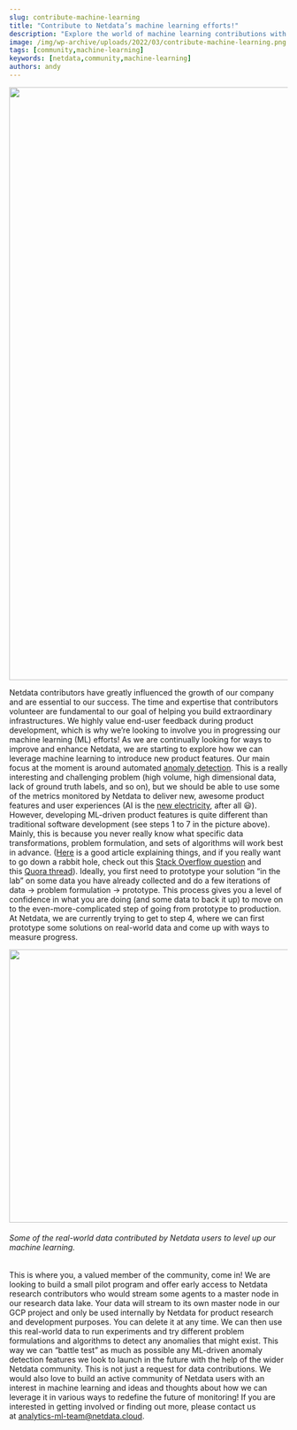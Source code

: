 ```yaml
---
slug: contribute-machine-learning
title: "Contribute to Netdata’s machine learning efforts!"
description: "Explore the world of machine learning contributions with Netdata, unlocking new insights and capabilities for infrastructure monitoring. Learn more now."
image: /img/wp-archive/uploads/2022/03/contribute-machine-learning.png
tags: [community,machine-learning]
keywords: [netdata,community,machine-learning]
authors: andy
---
```


<!--truncate-->

<img class="alignnone size-full wp-image-16783" src="/img/wp-archive/uploads/2022/03/contribute-machine-learning.png" alt="" width="991" height="1072" />

Netdata contributors have greatly influenced the growth of our company and are essential to our success. The time and expertise that contributors volunteer are fundamental to our goal of helping you build extraordinary infrastructures. We highly value end-user feedback during product development, which is why we’re looking to involve you in progressing our machine learning (ML) efforts! <span id="more-2975"></span>As we are continually looking for ways to improve and enhance Netdata, we are starting to explore how we can leverage machine learning to introduce new product features. Our main focus at the moment is around automated <a href="https://en.wikipedia.org/wiki/Anomaly_detection">anomaly detection</a>. This is a really interesting and challenging problem (high volume, high dimensional data, lack of ground truth labels, and so on), but we should be able to use some of the metrics monitored by Netdata to deliver new, awesome product features and user experiences (AI is the <a href="https://www.gsb.stanford.edu/insights/andrew-ng-why-ai-new-electricity">new electricity</a>, after all 😃). However, developing ML-driven product features is quite different than traditional software development (see steps 1 to 7 in the picture above). Mainly, this is because you never really know what specific data transformations, problem formulation, and sets of algorithms will work best in advance. (<a href="https://www.kdnuggets.com/2019/09/no-free-lunch-data-science.html">Here</a> is a good article explaining things, and if you really want to go down a rabbit hole, check out this <a href="https://ai.stackexchange.com/questions/15650/what-are-the-implications-of-the-no-free-lunch-theorem-for-machine-learning">Stack Overflow question</a> and this <a href="https://www.quora.com/What-does-the-No-Free-Lunch-theorem-mean-for-machine-learning-In-what-ways-do-popular-ML-algorithms-overcome-the-limitations-set-by-this-theorem">Quora thread</a>). Ideally, you first need to prototype your solution “in the lab” on some data you have already collected and do a few iterations of data → problem formulation → prototype. This process gives you a level of confidence in what you are doing (and some data to back it up) to move on to the even-more-complicated step of going from prototype to production. At Netdata, we are currently trying to get to step 4, where we can first prototype some solutions on real-world data and come up with ways to measure progress.

<img class="alignnone size-full wp-image-16785" src="/img/wp-archive/uploads/2022/03/contribute-machine-learning-charts-980x494-1.jpeg" alt="" width="980" height="494" />
<h6>Some of the real-world data contributed by Netdata users to level up our machine learning.</h6>
This is where you, a valued member of the community, come in! We are looking to build a small pilot program and offer early access to Netdata research contributors who would stream some agents to a master node in our research data lake. Your data will stream to its own master node in our GCP project and only be used internally by Netdata for product research and development purposes. You can delete it at any time. We can then use this real-world data to run experiments and try different problem formulations and algorithms to detect any anomalies that might exist. This way we can “battle test” as much as possible any ML-driven anomaly detection features we look to launch in the future with the help of the wider Netdata community. This is not just a request for data contributions. We would also love to build an active community of Netdata users with an interest in machine learning and ideas and thoughts about how we can leverage it in various ways to redefine the future of monitoring! If you are interested in getting involved or finding out more, please contact us at <a href="mailto:analytics-ml-team@netdata.cloud">analytics-ml-team@netdata.cloud</a>.
